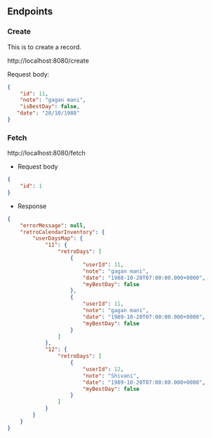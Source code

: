 ## Endpoints

### Create
This is to create a record.

http://localhost:8080/create

Request body: 
```json
{
    "id": 11,
    "note": "gagan mani",
    "isBestDay": false,
   "date": "20/10/1988"
}
```

### Fetch

http://localhost:8080/fetch

* Request body

```json
{
    "id": 1
}
```

* Response
```json
{
    "errorMessage": null,
    "retroCalendarInventory": {
        "userDaysMap": {
            "11": {
                "retroDays": [
                    {
                        "userId": 11,
                        "note": "gagan mani",
                        "date": "1988-10-20T07:00:00.000+0000",
                        "myBestDay": false
                    },
                    {
                        "userId": 11,
                        "note": "gagan mani",
                        "date": "1989-10-20T07:00:00.000+0000",
                        "myBestDay": false
                    }
                ]
            },
            "12": {
                "retroDays": [
                    {
                        "userId": 12,
                        "note": "Shivani",
                        "date": "1989-10-20T07:00:00.000+0000",
                        "myBestDay": false
                    }
                ]
            }
        }
    }
}
```